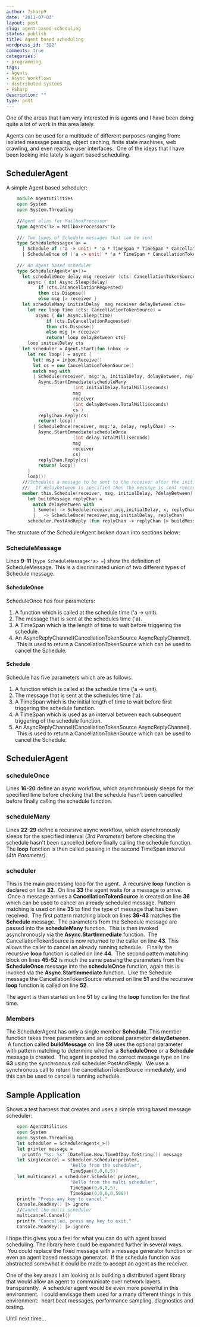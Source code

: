 ```yaml
---
author: 7sharp9
date: '2011-07-03'
layout: post
slug: agent-based-scheduling
status: publish
title: Agent based scheduling
wordpress_id: '382'
comments: true
categories:
- programming
tags:
- Agents
- Async Workflows
- distributed systems
- FSharp
description: ""
type: post
---
```


One of the areas that I am very interested in is agents and I have been doing
quite a lot of work in this area lately.

Agents can be used for a multitude of different purposes ranging from:
isolated message passing, object caching, finite state machines, web crawling,
and even reactive user interfaces.  One of the ideas that I have been looking
into lately is agent based scheduling.<!-- more -->

## SchedulerAgent

A simple Agent based scheduler:
```fsharp
    module AgentUtilities
    open System
    open System.Threading 
 
    //Agent alias for MailboxProcessor
    type Agent<'T> = MailboxProcessor<'T> 
 
    /// Two types of Schedule messages that can be sent
    type ScheduleMessage<'a> =
      | Schedule of ('a -> unit) * 'a * TimeSpan * TimeSpan * CancellationTokenSource AsyncReplyChannel
      | ScheduleOnce of ('a -> unit) * 'a * TimeSpan * CancellationTokenSource AsyncReplyChannel
  
    /// An Agent based scheduler
    type SchedulerAgent<'a>()=   
      let scheduleOnce delay msg receiver (cts: CancellationTokenSource)=
        async { do! Async.Sleep(delay)
            if (cts.IsCancellationRequested)
            then cts.Dispose()
            else msg |> receiver }  
      let scheduleMany initialDelay  msg receiver delayBetween cts=
        let rec loop time (cts: CancellationTokenSource) =
           async { do! Async.Sleep(time)
               if (cts.IsCancellationRequested)
               then cts.Dispose()
               else msg |> receiver
               return! loop delayBetween cts}
        loop initialDelay cts  
      let scheduler = Agent.Start(fun inbox ->
        let rec loop() = async {
          let! msg = inbox.Receive()
          let cs = new CancellationTokenSource()
          match msg with
          | Schedule(receiver, msg:'a, initialDelay, delayBetween, replyChan) ->
            Async.StartImmediate(scheduleMany
                         (int initialDelay.TotalMilliseconds)
                         msg
                         receiver
                         (int delayBetween.TotalMilliseconds)
                         cs )
            replyChan.Reply(cs)
            return! loop()
          | ScheduleOnce(receiver, msg:'a, delay, replyChan) ->
            Async.StartImmediate(scheduleOnce
                         (int delay.TotalMilliseconds)
                         msg
                         receiver
                         cs)
            replyChan.Reply(cs)
            return! loop()
        }
        loop())  
      ///Schedules a message to be sent to the receiver after the initialDelay.
      ///  If delaybetween is specified then the message is sent reoccuringly at the delaybetween interval.
      member this.Schedule(receiver, msg, initialDelay, ?delayBetween) =
        let buildMessage replyChan =
          match delayBetween with
          | Some(x) -> Schedule(receiver,msg,initialDelay, x, replyChan)
          | _ -> ScheduleOnce(receiver,msg,initialDelay, replyChan)
        scheduler.PostAndReply (fun replyChan -> replyChan |> buildMessage)
```
The structure of the SchedulerAgent broken down into sections below:

### ScheduleMessage

Lines **9-11** (`type ScheduleMessage<'a> =`) show the definition of ScheduleMessage.  This is a discriminated
union of two different types of Schedule message.

#### ScheduleOnce

ScheduleOnce has four parameters: 

  1. A function which is called at the schedule time ('a -> unit).
  2. The message that is sent at the schedules time ('a).
  3. A TimeSpan which is the length of time to wait before triggering the schedule.
  4. An AsyncReplyChannel<CancellationTokenSource>(CancellationTokenSource AsyncReplyChannel).  This is used to return a CancellationTokenSource which can be used to cancel the Schedule.

#### Schedule

Schedule has five parameters which are as follows:

  1. A function which is called at the schedule time ('a -> unit).
  2. The message that is sent at the schedules time ('a).
  3. A TimeSpan which is the initial length of time to wait before first triggering the schedule function.
  4. A TimeSpan which is used as an interval between each subsequent triggering of the schedule function.
  5. An AsyncReplyChannel<CancellationTokenSource>(CancellationTokenSource AsyncReplyChannel).  This is used to return a CancellationTokenSource which can be used to cancel the Schedule.

## SchedulerAgent

### scheduleOnce

Lines **16-20** define an async workflow, which asynchronously sleeps for the specified time before checking that the schedule hasn't been cancelled before finally calling the schedule function. 

### scheduleMany

Lines **22-29** define a recursive async workflow, which asynchronously sleeps for the specified interval (_3rd Parameter_) before checking the schedule hasn't been cancelled before finally calling the schedule function. The **loop** function is then called passing in the second TimeSpan interval _(4th Parameter)_. 

### scheduler

This is the main processing loop for the agent.  A recursive **loop** function
is declared on line **32**.  On line **33** the agent waits for a message
to arrive.  Once a message arrives a **CancellationTokenSource** is created on
line **36** which can be used to cancel an already scheduled message.
Pattern matching is used on line **35** to find the type of message that has
been received.  The first pattern matching block on lines **36-43** matches
the **Schedule** message.  The parameters from the Schedule message are passed
into the **scheduleMany** function.  This is then invoked asynchronously via
the **Async.StartImmediate** function.  The CancellationTokenSource is now
returned to the caller on line **43**. This allows the caller to cancel an
already running schedule.   Finally the recursive **loop** function is called
on line **44**.  The second pattern matching block on lines **45-52** is much
the same passing the parameters from the **ScheduleOnce** message into the
**scheduleOnce** function, again this is invoked via the
**Async.StartImmediate** function.  Like the Schedule message the
CancellationTokenSource returned on line **51** and the recursive **loop**
function is called on line **52**.

The agent is then started on line **51** by calling the **loop** function for the first time.

### Members

The SchedulerAgent has only a single member **Schedule**.  This member
function takes three parameters and an optional parameter **delayBetween**.  A
function called **buildMessage** on line **59** uses the optional parameter
with pattern matching to determine whether a **ScheduleOnce** or a
**Schedule** message is created.  The agent is posted the correct message type
on line **63** using the synchronous call scheduler.PostAndReply.  We use a
synchronous call to return the cancellationTokenSource immediately, and this
can be used to cancel a running schedule.

  
## Sample Application

Shows a test harness that creates and uses a simple string based message scheduler:
```fsharp
    open AgentUtilities
    open System
    open System.Threading  
    let scheduler = SchedulerAgent<_>()
    let printer message =
      printfn "%s: %s" (DateTime.Now.TimeOfDay.ToString()) message  
    let singlecancel = scheduler.Schedule(printer,
                        "Hello from the scheduler",
                        TimeSpan(0,0,0,5))  
    let multicancel = scheduler.Schedule( printer,
                        "Hello from the multi scheduler",
                        TimeSpan(0,0,0,5),
                        TimeSpan(0,0,0,0,500))  
    printfn "Press any key to cancel."
    Console.ReadKey() |> ignore  
    //Cancel the multi scheduler
    multicancel.Cancel()
    printfn "Cancelled, press any key to exit."
    Console.ReadKey() |> ignore
```

I hope this gives you a feel for what you can do with agent based scheduling.
The library here could be expanded further in several ways.  You could replace
the fixed message with a message generator function or even an agent based
message generator.  If the schedule function was abstracted somewhat it could
be made to accept an agent as the receiver.

One of the key areas I am looking at is building a distributed agent library
that would allow an agent to communicate over network layers transparently.  A
scheduler agent would be even more powerful in this environment.  I could
envisage them used for a many different things in this environment:  heart
beat messages, performance sampling, diagnostics and testing.

Until next time...